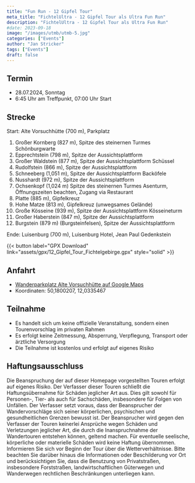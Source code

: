 ```yaml
---
title: "Fun Run - 12 Gipfel Tour"
meta_title: "FichtelUltra - 12 Gipfel Tour als Ultra Fun Run"
description: "FichtelUltra - 12 Gipfel Tour als Ultra Fun Run"
#date: 2023-09-18
image: "/images/utmb/utmb-5.jpg"
categories: ["Events"]
author: "Jan Stricker"
tags: ["Events"]
draft: false
---
```


## Termin

* 28.07.2024, Sonntag
* 6:45 Uhr am Treffpunkt, 07:00 Uhr Start

## Strecke

Start: Alte Vorsuchhütte (700 m), Parkplatz

1. Großer Kornberg (827 m), Spitze des steinernen Turmes Schönburgwarte
2. Epprechtstein (798 m), Spitze der Aussichtsplattform
3. Großer Waldstein (877 m), Spitze der Aussichtsplattform Schüssel
4. Rudolfstein (866 m), Spitze der Aussichtsplattform
5. Schneeberg (1,051 m), Spitze der Aussichtsplattform Backöfele
6. Nusshardt (972 m), Spitze der Aussichtsplattform
7. Ochsenkopf (1,024 m) Spitze des steinernen Turmes Asenturm, Öffnungszeiten beachten, Zugang via Restaurant
8. Platte (885 m), Gipfelkreuz
9. Hohe Matze (813 m), Gipfelkreuz (unwegsames Gelände)
10. Große Kösseine (939 m), Spitze der Aussichtsplattform Kösseineturm
11. Großer Haberstein (847 m), Spitze der Aussichtsplattform
12. Burgstein (879 m) (Burgsteinfelsen), Spitze der Aussichtsplattform

Ende: Luisenburg (700 m), Luisenburg Hotel, Jean Paul Gedenkstein

{{< button label="GPX Download" link="assets/gpx/12_Gipfel_Tour_Fichtelgebirge.gpx" style="solid" >}}

## Anfahrt

* [Wanderparkplatz Alte Vorsuchhütte auf Google Maps](https://maps.app.goo.gl/w5yLAAYB19tgVWhr7)
* Koordinaten: 50,1800207, 12,0335467

## Teilnahme

* Es handelt sich um keine offizielle Veranstaltung, sondern einen Tourenvorschlag im privaten Rahmen
* Es erfolgt keine Zeitmessung, Absperrung, Verpflegung, Transport oder ärztliche Versorgung
* Die Teilnahme ist kostenlos und erfolgt auf eigenes Risiko 

## Haftungsausschluss 

Die Beanspruchung der auf dieser Homepage vorgestellten Touren erfolgt auf eigenes Risiko. Der Verfasser dieser Touren schließt die Haftungsübernahme für Schäden jeglicher Art aus. Dies gilt sowohl für Personen-, Tier- als auch für Sachschäden, insbesondere für Folgen von Unfällen. Der Verfasser setzt voraus, dass der Beansprucher der Wandervorschläge sich seiner körperlichen, psychischen und gesundheitlichen Grenzen bewusst ist. Der Beansprucher wird gegen den Verfasser der Touren keinerlei Ansprüche wegen Schäden und Verletzungen jeglicher Art, die durch die Inanspruchnahme der Wandertouren entstehen können, geltend machen. Für eventuelle seelische, körperliche oder materielle Schäden wird keine Haftung übernommen. Informieren Sie sich vor Beginn der Tour über die Wetterverhältnisse. Bitte beachten Sie darüber hinaus die Informationen oder Beschilderung vor Ort und berücksichtigen Sie, dass die Benutzung von Privatstraßen, insbesondere Forststraßen, landwirtschaftlichen Güterwegen und Wanderwegen rechtlichen Beschränkungen unterliegen kann. 